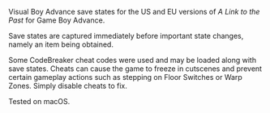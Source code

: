 Visual Boy Advance save states for the US and EU versions of *A Link to the Past* for Game Boy Advance.

Save states are captured immediately before important state changes, namely an item being obtained.

Some CodeBreaker cheat codes were used and may be loaded along with save states. Cheats can cause the game to freeze in cutscenes and prevent certain gameplay actions such as stepping on Floor Switches or Warp Zones. Simply disable cheats to fix.

Tested on macOS.
